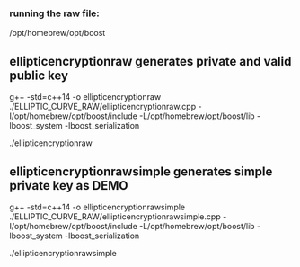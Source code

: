 ### running the raw file:
/opt/homebrew/opt/boost

## ellipticencryptionraw generates private and valid public key

g++ -std=c++14 -o ellipticencryptionraw ./ELLIPTIC_CURVE_RAW/ellipticencryptionraw.cpp -I/opt/homebrew/opt/boost/include -L/opt/homebrew/opt/boost/lib -lboost_system -lboost_serialization

./ellipticencryptionraw

## ellipticencryptionrawsimple generates simple private key as DEMO

g++ -std=c++14 -o ellipticencryptionrawsimple ./ELLIPTIC_CURVE_RAW/ellipticencryptionrawsimple.cpp -I/opt/homebrew/opt/boost/include -L/opt/homebrew/opt/boost/lib -lboost_system -lboost_serialization

./ellipticencryptionrawsimple